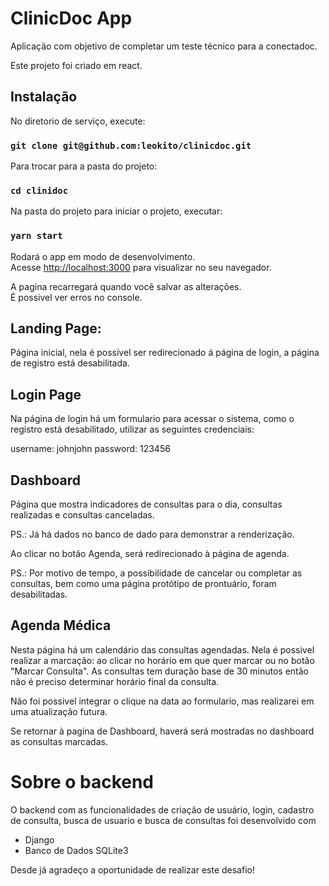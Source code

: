 # ClinicDoc App

Aplicação com objetivo de completar um teste técnico para a conectadoc.

Este projeto foi criado em react.

## Instalação

No diretorio de serviço, execute:

### `git clone git@github.com:leokito/clinicdoc.git`

Para trocar para a pasta do projeto:

### `cd clinidoc`

Na pasta do projeto para iniciar o projeto, executar:

### `yarn start`

Rodará o app em modo de desenvolvimento.\
Acesse [http://localhost:3000](http://localhost:3000) para visualizar no seu navegador.

A pagina recarregará quando você salvar as alterações.\
É possivel ver erros no console.

## Landing Page:
Página inicial, nela é possível ser redirecionado á página de login, a página de registro está desabilitada.

## Login Page

Na página de login há um formulario para acessar o sistema, como o registro está desabilitado, utilizar as seguintes credenciais:

username: johnjohn
password: 123456

## Dashboard

Página que mostra indicadores de consultas para o dia, consultas realizadas e consultas canceladas.

PS.: Já há dados no banco de dado para demonstrar a renderização.

Ao clicar no botão Agenda, será redirecionado à página de agenda.

PS.: Por motivo de tempo, a possibilidade de cancelar ou completar as consultas, bem como uma página protótipo de prontuário, foram desabilitadas.

## Agenda Médica

Nesta página há um calendário das consultas agendadas. Nela é possivel realizar a marcação: 
ao clicar no horário em que quer marcar ou no botão "Marcar Consulta".
As consultas tem duração base de 30 minutos então não é preciso determinar horário final da consulta.

Não foi possivel integrar o clique na data ao formulario, mas realizarei em uma atualização futura.

Se retornar à pagina de Dashboard, haverá será mostradas no dashboard as consultas marcadas.

# Sobre o backend

O backend com as funcionalidades de criação de usuário, login, cadastro de consulta, busca de usuario e busca de consultas foi desenvolvido com 
* Django
* Banco de Dados SQLite3

Desde já agradeço a oportunidade de realizar este desafio!

